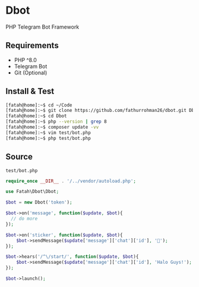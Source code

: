 # Dbot
PHP Telegram Bot Framework

## Requirements
- PHP ^8.0
- Telegram Bot
- Git (Optional) 

## Install & Test

```bash
[fatah@home]:~$ cd ~/Code
[fatah@home]:~$ git clone https://github.com/fathurrohman26/dbot.git Dbot
[fatah@home]:~$ cd Dbot
[fatah@home]:~$ php --version | grep 8
[fatah@home]:~$ composer update -vv
[fatah@home]:~$ vim test/bot.php
[fatah@home]:~$ php test/bot.php
```

## Source
`test/bot.php`
```php
require_once __DIR__ . '/../vendor/autoload.php';

use Fatah\Dbot\Dbot;

$bot = new Dbot('token');

$bot->on('message', function($update, $bot){
  // do more
});

$bot->on('sticker', function($update, $bot){
	$bot->sendMessage($update['message']['chat']['id'], '👙');
});

$bot->hears('/^\/start/', function($update, $bot){
	$bot->sendMessage($update['message']['chat']['id'], 'Halo Guys!');
});

$bot->launch();
```